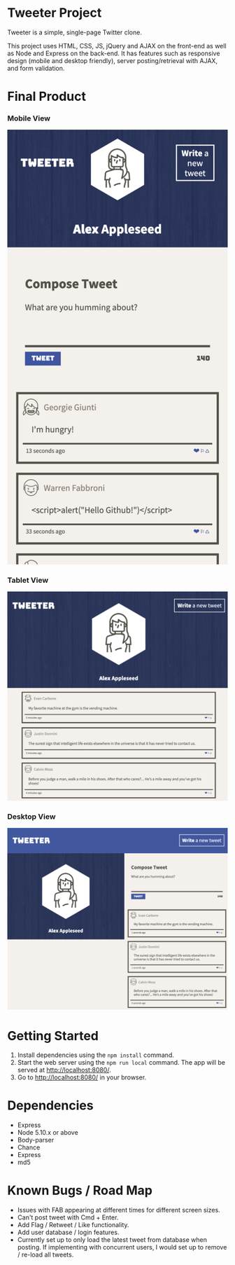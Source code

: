 # Tweeter Project

Tweeter is a simple, single-page Twitter clone.

This project uses HTML, CSS, JS, jQuery and AJAX on the front-end as well as Node and Express on the back-end. It has features such as responsive design (mobile and desktop friendly), server posting/retrieval with AJAX, and form validation.

# Final Product

### Mobile View
!["Mobile View"](docs/mobile.png)

###  Tablet View
!["Tablet View"](docs/preview1.png)

### Desktop View
!["Desktop View"](docs/preview2.png)

# Getting Started

1. Install dependencies using the `npm install` command.
2. Start the web server using the `npm run local` command. The app will be served at <http://localhost:8080/>.
3. Go to <http://localhost:8080/> in your browser.

# Dependencies
- Express
- Node 5.10.x or above
- Body-parser
- Chance
- Express
- md5

# Known Bugs / Road Map
- Issues with FAB appearing at different times for different screen sizes.
- Can't post tweet with Cmd + Enter.
- Add Flag / Retweet / Like functionality.
- Add user database / login features.
- Currently set up to only load the latest tweet from database when posting. If implementing with concurrent users, I would set up to remove / re-load all tweets. 
